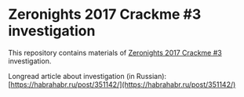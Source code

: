 
Zeronights 2017 Crackme #3 investigation
========================================

This repository contains materials of [Zeronights 2017 Crackme #3](https://events.kaspersky.com/crackme/tasks) investigation.

Longread article about investigation (in Russian): [https://habrahabr.ru/post/351142/](https://habrahabr.ru/post/351142/)
